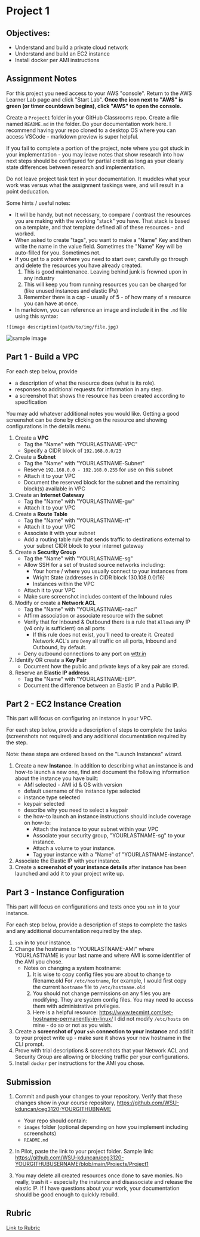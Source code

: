 # Project 1

## Objectives:

- Understand and build a private cloud network
- Understand and build an EC2 instance
- Install docker per AMI instructions

## Assignment Notes

For this project you need access to your AWS "console". Return to the AWS Learner Lab page and click "Start Lab".  **Once the icon next to "AWS" is green (or timer countdown begins), click "AWS" to open the console.**

Create a `Project1` folder in your GitHub Classrooms repo. Create a file named `README.md` in the folder. Do your documentation work here. I recommend having your repo cloned to a desktop OS where you can access VSCode - markdown preview is super helpful.

If you fail to complete a portion of the project, note where you got stuck in your implementation - you may leave notes that show research into how next steps should be configured for partial credit as long as your clearly state differences between research and implementation.

Do not leave project task text in your documentation.  It muddles what your work was versus what the assignment taskings were, and will result in a point deducation.

Some hints / useful notes:
- It will be handy, but not necessary, to compare / contrast the resources you are making with the working "stack" you have. That stack is based on a template, and that template defined all of these resources - and worked.
- When asked to create "tags", you want to make a "Name" Key and then write the name in the value field. Sometimes the "Name" Key will be auto-filled for you. Sometimes not.
- If you get to a point where you need to start over, carefully go through and delete the resources you have already created.
  1. This is good maintenance. Leaving behind junk is frowned upon in any industry
  2. This will keep you from running resources you can be charged for (like unused instances and elastic IPs)
  3. Remember there is a cap - usually of 5 - of how many of a resource you can have at once.
- In markdown, you can reference an image and include it in the `.md` file using this syntax:
```
![image description](path/to/img/file.jpg)
```
![sample image](sample.png)

## Part 1 - Build a VPC

For each step below, provide 
   - a description of what the resource does (what is its role).
   - responses to additional requests for information in any step.
   - a screenshot that shows the resource has been created according to specification  
   
You may add whatever additional notes you would like. Getting a good screenshot can be done by clicking on the resource and showing configurations in the details menu.

1. Create a **VPC**
   - Tag the "Name" with "YOURLASTNAME-VPC"
   - Specify a CIDR block of `192.168.0.0/23`
2. Create a **Subnet**
   - Tag the "Name" with "YOURLASTNAME-Subnet"
   - Reserve `192.168.0.0 - 192.168.0.255` for use on this subnet
   - Attach it to your VPC
   - Document the reserved block for the subnet **and** the remaining block(s) available in VPC
3. Create an **Internet Gateway**
   - Tag the "Name" with "YOURLASTNAME-gw"
   - Attach it to your VPC
4. Create a **Route Table**
   - Tag the "Name" with "YOURLASTNAME-rt"
   - Attach it to your VPC
   - Associate it with your subnet
   - Add a routing table rule that sends traffic to destinations external to your subnet CIDR block to your internet gateway
5. Create a **Security Group**
   - Tag the "Name" with "YOURLASTNAME-sg"
   - Allow SSH for a set of trusted source networks including:
     - Your home / where you usually connect to your instances from
     - Wright State (addresses in CIDR block 130.108.0.0/16)
     - Instances within the VPC
   - Attach it to your VPC
   - Make sure screenshot includes content of the Inbound rules
6. Modify or create a **Network ACL**
   - Tag the "Name" with "YOURLASTNAME-nacl"
   - Affirm association or associate resource with the subnet
   - Verify that for Inbound & Outbound there is a rule that `Allow`s any IP (v4 only is sufficient) on all ports
     - If this rule does not exist, you'll need to create it.  Created Network ACL's are `Deny` all traffic on all ports, Inbound and Outbound, by default.
   - Deny outbound connections to any port on [wttr.in](https://wttr.in/)
7. Identify OR create a **Key Pair**
   - Document how the public and private keys of a key pair are stored.
8. Reserve an **Elastic IP address**. 
   - Tag the "Name" with "YOURLASTNAME-EIP". 
   - Document the difference between an Elastic IP and a Public IP.

## Part 2 - EC2 Instance Creation

This part will focus on configuring an instance in your VPC.

For each step below, provide a description of steps to complete the tasks (screenshots not required) and any additional documentation required by the step.

Note: these steps are ordered based on the "Launch Instances" wizard.

1. Create a new **Instance**. In addition to describing what an instance is and how-to launch a new one, find and document the following information about the instance you have built:
   - AMI selected - AMI id & OS with version
   - default username of the instance type selected
   - instance type selected 
   - keypair selected
   - describe why you need to select a keypair
   - the how-to launch an instance instructions should include coverage on how-to:
      - Attach the instance to your subnet within your VPC
      - Associate your security group, "YOURLASTNAME-sg" to your instance.
      - Attach a volume to your instance. 
      - Tag your instance with a "Name" of "YOURLASTNAME-instance". 
2. Associate the Elastic IP with your instance.
3. Create a **screenshot of your instance details** after instance has been launched and add it to your project write up. 

## Part 3 - Instance Configuration

This part will focus on configurations and tests once you `ssh` in to your instance.

For each step below, provide a description of steps to complete the tasks and any additional documentation required by the step.

1. `ssh` in to your instance. 
2. Change the hostname to "YOURLASTNAME-AMI" where YOURLASTNAME is your last name and where AMI is some identifier of the AMI you chose. 
   - Notes on changing a system hostname: 
      1. It is wise to copy config files you are about to change to filename.old For `/etc/hostname`, for example, I would first copy the current `hostname` file to `/etc/hostname.old`
      2. You should not change permissions on any files you are modifying. They are system config files. You may need to access them with administrative privileges.
      3. Here is a helpful resource: https://www.tecmint.com/set-hostname-permanently-in-linux/ I did not modify `/etc/hosts` on mine - do so or not as you wish.
3. Create a **screenshot of your `ssh` connection to your instance** and add it to your project write up - make sure it shows your new hostname in the CLI prompt.
4. Prove with trial descriptions & screenshots that your Network ACL and Security Group are allowing or blocking traffic per your configurations.
5. Install `docker` per instructions for the AMI you chose.

## Submission

1. Commit and push your changes to your repository. Verify that these changes show in your course repository, https://github.com/WSU-kduncan/ceg3120-YOURGITHUBNAME

   - Your repo should contain:
   - `images` folder (optional depending on how you implement including screenshots)
   - `README.md`

2. In Pilot, paste the link to your project folder. Sample link: https://github.com/WSU-kduncan/ceg3120-YOURGITHUBUSERNAME/blob/main/Projects/Project1

3. You may delete all created resources once done to save monies. No really, trash it - especially the instance and disassociate and release the elastic IP.  If I have questions about your work, your documentation should be good enough to quickly rebuild.

## Rubric

[Link to Rubric](Rubric.md)
